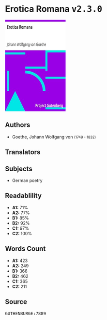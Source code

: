 # Erotica Romana <kbd>v2.3.0</kbd>

![](./cover.medium.jpg "")

## Authors


 - Goethe, Johann Wolfgang von <small>(1749 - 1832)</small>

## Translators



## Subjects


 - German poetry

## Readablility


 - **A1:** 71%
 - **A2:** 77%
 - **B1:** 85%
 - **B2:** 92%
 - **C1:** 97%
 - **C2:** 100%

## Words Count


 - **A1:** 423
 - **A2:** 249
 - **B1:** 366
 - **B2:** 462
 - **C1:** 365
 - **C2:** 211

## Source


<kbd>GUTHENBURGE:7889</kbd>
